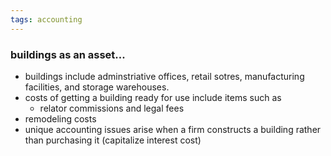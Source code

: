 ```yaml
---
tags: accounting
---
```


### buildings as an asset...
- buildings include adminstriative offices, retail sotres, manufacturing facilities, and storage warehouses.
- costs of getting a building ready for use include items such as
	- relator commissions and legal fees 
- remodeling costs
- unique accounting issues arise when a firm constructs a building rather than purchasing it (capitalize interest cost)
